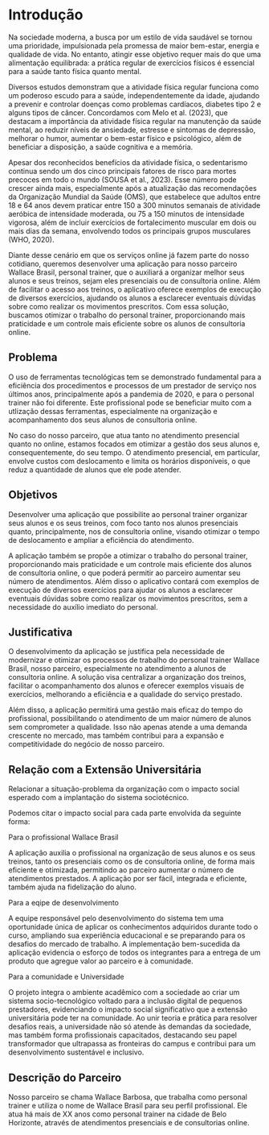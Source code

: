 # Introdução

Na sociedade moderna, a busca por um estilo de vida saudável se tornou uma prioridade, impulsionada pela promessa de maior bem-estar, energia e qualidade de vida. No entanto, atingir esse objetivo requer mais do que uma alimentação equilibrada: a prática regular de exercícios físicos é essencial para a saúde tanto física quanto mental.

Diversos estudos demonstram que a atividade física regular funciona como um poderoso escudo para a saúde, independentemente da idade, ajudando a prevenir e controlar doenças como problemas cardíacos, diabetes tipo 2 e alguns tipos de câncer. Concordamos com Melo et al. (2023), que destacam a importância da atividade física regular na manutenção da saúde mental, ao reduzir níveis de ansiedade, estresse e sintomas de depressão, melhorar o humor, aumentar o bem-estar físico e psicológico, além de beneficiar a disposição, a saúde cognitiva e a memória.

Apesar dos reconhecidos benefícios da atividade física, o sedentarismo continua sendo um dos cinco principais fatores de risco para mortes precoces em todo o mundo (SOUSA et al., 2023). Esse número pode crescer ainda mais, especialmente após a atualização das recomendações da Organização Mundial da Saúde (OMS), que estabelece que adultos entre 18 e 64 anos devem praticar entre 150 a 300 minutos semanais de atividade aeróbica de intensidade moderada, ou 75 a 150 minutos de intensidade vigorosa, além de incluir exercícios de fortalecimento muscular em dois ou mais dias da semana, envolvendo todos os principais grupos musculares (WHO, 2020).

Diante desse cenário em que os serviços online já fazem parte do nosso cotidiano, queremos desenvolver uma aplicação para nosso parceiro Wallace Brasil, personal trainer, que o auxiliará a organizar melhor seus alunos e seus treinos, sejam eles presenciais ou de consultoria online. Além de facilitar o acesso aos treinos, o aplicativo oferece exemplos de execução de diversos exercícios, ajudando os alunos a esclarecer eventuais dúvidas sobre como realizar os movimentos prescritos. Com essa solução, buscamos otimizar o trabalho do personal trainer, proporcionando mais praticidade e um controle mais eficiente sobre os alunos de consultoria online.

## Problema

O uso de ferramentas tecnológicas tem se demonstrado fundamental para a eficiência dos procedimentos e processos de um prestador de serviço nos últimos anos, principalmente após a pandemia de 2020, e para o personal trainer não foi diferente. Este profissional pode se beneficiar muito com a utlização dessas ferramentas, especialmente na organização e acompanhamento dos seus alunos de consultoria online. 

No caso do nosso parceiro, que atua tanto no atendimento presencial quanto no online, estamos focados em otimizar a gestão dos seus alunos e, consequentemente, do seu tempo. O atendimento presencial, em particular, envolve custos com deslocamento e limita os horários disponíveis, o que reduz a quantidade de alunos que ele pode atender.

## Objetivos

Desenvolver uma aplicação que possibilite ao personal trainer organizar seus alunos e os seus treinos, com foco tanto nos alunos presenciais quanto, principalmente, nos de consultoria online, visando otimizar o tempo de deslocamento e ampliar a eficiência do atendimento.

A aplicação também se propõe a otimizar o trabalho do personal trainer, proporcionando mais praticidade e um controle mais eficiente dos alunos de consultoria online, o que poderá permitir ao parceiro aumentar seu número de atendimentos. Além disso o aplicativo contará com exemplos de execução de diversos exercícios para ajudar os alunos a esclarecer eventuais dúvidas sobre como realizar os movimentos prescritos, sem a necessidade do auxílio imediato do personal. 

## Justificativa

O desenvolvimento da aplicação se justifica pela necessidade de modernizar e otimizar os processos de trabalho do personal trainer Wallace Brasil, nosso parceiro, especialmente no atendimento a alunos de consultoria online. A solução visa centralizar a organização dos treinos, facilitar o acompanhamento dos alunos e oferecer exemplos visuais de exercícios, melhorando a eficiência e a qualidade do serviço prestado.

Além disso, a aplicação permitirá uma gestão mais eficaz do tempo do profissional, possibilitando o atendimento de um maior número de alunos sem comprometer a qualidade. Isso não apenas atende a uma demanda crescente no mercado, mas também contribui para a expansão e competitividade do negócio de nosso parceiro.

## Relação com a Extensão Universitária

Relacionar a situação-problema da organização com o impacto social esperado com a implantação do sistema sociotécnico.

Podemos citar o impacto social para cada parte envolvida da seguinte forma:

Para o profissional Wallace Brasil

A aplicação auxilia o profissional na organização de seus alunos e os seus treinos, tanto os presenciais como os de consultoria online, de forma mais eficiente e otimizada, permitindo ao parceiro aumentar o número de atendimentos prestados. A aplicação por ser fácil, integrada e eficiente, também ajuda na fidelização do aluno. 

Para a eqipe de desenvolvimento

A equipe responsável pelo desenvolvimento do sistema tem uma oportunidade única de aplicar os conhecimentos adquiridos durante todo o curso, ampliando sua experiência educacional e se preparando para os desafios do mercado de trabalho. A implementação bem-sucedida da aplicação evidencia o esforço de todos os integrantes para a entrega de um produto que agregue valor ao parceiro e à comunidade.

Para a comunidade e Universidade

O projeto integra o ambiente acadêmico com a sociedade ao criar um sistema socio-tecnológico voltado para a inclusão digital de pequenos prestadores, evidenciando o impacto social significativo que a extensão universitária pode ter na comunidade. Ao unir teoria e prática para resolver desafios reais, a universidade não só atende às demandas da sociedade, mas também forma profissionais capacitados, destacando seu papel transformador que ultrapassa as fronteiras do campus e contribui para um desenvolvimento sustentável e inclusivo.

## Descrição do Parceiro

Nosso parceiro se chama Wallace Barbosa, que trabalha como personal trainer e utiliza o nome de Wallace Brasil para seu perfil profissional. Ele atua há mais de XX anos como personal trainer na cidade de Belo Horizonte, através de atendimentos presenciais e de consultorias online. 
